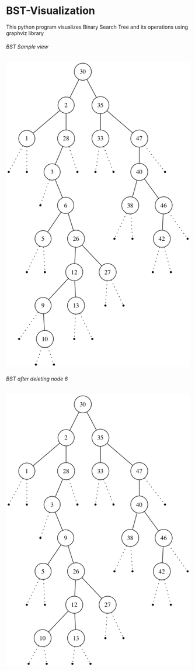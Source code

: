 # BST-Visualization

This python program visualizes Binary Search Tree and its operations using graphviz library

###### BST Sample view

![BST Sample View](https://github.com/sengorajkumar/BST-Visualization/blob/master/InitialBST.png)

###### BST after deleting node 6

![After delete View](https://github.com/sengorajkumar/BST-Visualization/blob/master/BSTAfterDelete.png)
